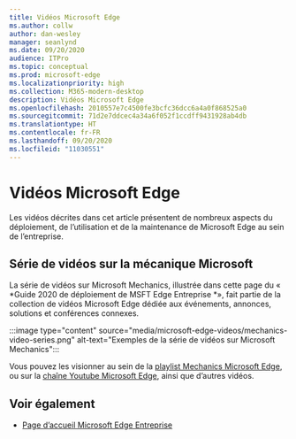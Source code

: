 ```yaml
---
title: Vidéos Microsoft Edge
ms.author: collw
author: dan-wesley
manager: seanlynd
ms.date: 09/20/2020
audience: ITPro
ms.topic: conceptual
ms.prod: microsoft-edge
ms.localizationpriority: high
ms.collection: M365-modern-desktop
description: Vidéos Microsoft Edge
ms.openlocfilehash: 2010557e7c4500fe3bcfc36dcc6a4a0f868525a0
ms.sourcegitcommit: 71d2e7ddcec4a34a6f052f1ccdff9431928ab4db
ms.translationtype: HT
ms.contentlocale: fr-FR
ms.lasthandoff: 09/20/2020
ms.locfileid: "11030551"
---
```

# Vidéos Microsoft Edge

Les vidéos décrites dans cet article présentent de nombreux aspects du déploiement, de l’utilisation et de la maintenance de Microsoft Edge au sein de l’entreprise.

##  <a name="the-microsoft-mechanics-video-series"></a>Série de vidéos sur la mécanique Microsoft

La série de vidéos sur Microsoft Mechanics, illustrée dans cette page du « *Guide 2020 de déploiement de MSFT Edge Entreprise *», fait partie de la collection de vidéos Microsoft Edge dédiée aux événements, annonces, solutions et conférences connexes.

:::image type="content" source="media/microsoft-edge-videos/mechanics-video-series.png" alt-text="Exemples de la série de vidéos sur Microsoft Mechanics":::

Vous pouvez les visionner au sein de la [playlist Mechanics Microsoft Edge](https://www.youtube.com/playlist?list=PLXtHYVsvn_b-uXh1tMeYpT-0iD8tD3tFy), ou sur la [chaîne Youtube Microsoft Edge](https://www.youtube.com/channel/UCIGx7oT8p6-jUpOfg98yelA), ainsi que d’autres vidéos.

##  <a name="see-also"></a>Voir également

- [Page d’accueil Microsoft Edge Entreprise](https://aka.ms/EdgeEnterprise)